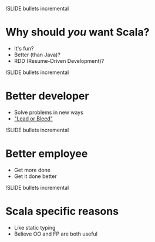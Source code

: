 !SLIDE bullets incremental
# Why should _you_ want Scala?

* It's fun? 
* Better (than Java)?
* RDD (Resume-Driven Development)?

!SLIDE bullets incremental
# Better developer
* Solve problems in new ways
* ["Lead or Bleed"](http://www.pragprog.com/titles/cfcar2/the-passionate-programmer)

!SLIDE bullets incremental
# Better employee
* Get more done
* Get it done better

!SLIDE bullets incremental
# Scala specific reasons
* Like static typing
* Believe OO and FP are both useful

